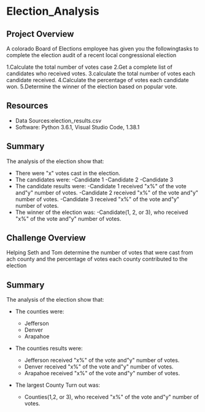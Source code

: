 # Election_Analysis
## Project Overview
A colorado Board of Elections employee has given you the followingtasks to complete the election audit of a recent local congressional election

1.Calculate the total number of votes case
2.Get a complete list of candidates who received votes.
3.calculate the total number of votes each candidate received.
4.Calculate the percentage of votes each candidate won.
5.Determine the winner of the election based on popular vote.

## Resources
- Data Sources:election_results.csv
- Software: Python 3.6.1, Visual Studio Code, 1.38.1

## Summary
The analysis of the election show that:
- There were "x" votes cast in the election.
- The candidates were:
     -Candidate 1
     -Candidate 2
     -Candidate 3
- The candidate results were:
     -Candidate 1 received "x%" of the vote and"y" number of votes.
     -Candidate 2 received "x%" of the vote and"y" number of votes.
     -Candidate 3 received "x%" of the vote and"y" number of votes.
- The winner of the election was:
     -Candidate(1, 2, or 3), who received "x%" of the vote and"y" number of votes.
## Challenge Overview
Helping Seth and Tom determine the number of votes that were cast from ach county and the percentage of votes each county contributed to the election

## Summary
The analysis of the election show that:

- The counties were:
  - Jefferson
  - Denver
  - Arapahoe
- The counties results were:
  - Jefferson received "x%" of the vote and"y" number of votes.
  - Denver received "x%" of the vote and"y" number of votes.
  - Arapahoe received "x%" of the vote and"y" number of votes.
  
- The largest County Turn out was:
  - Counties(1,2, or 3), who received "x%" of the vote and"y" number of votes.
